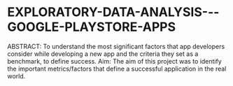 # EXPLORATORY-DATA-ANALYSIS---GOOGLE-PLAYSTORE-APPS
ABSTRACT:
To understand the most significant factors that app developers consider while developing a new app and the criteria they set as a benchmark, to define success.
Aim:
The aim of this project was to identify the important metrics/factors that define a successful application in the real world.
